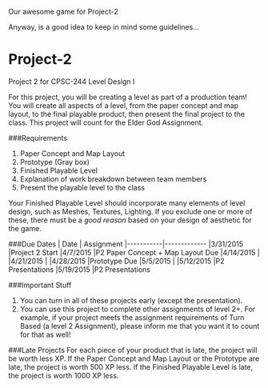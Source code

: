 Our awesome game for Project-2

Anyway, is a good idea to keep in mind some guidelines...

# Project-2
Project 2 for CPSC-244 Level Design I

For this project, you will be creating a level as part of a production team! You will create all aspects of a level, from the paper concept and map layout, to the final playable product, then present the final project to the class. This project will count for the Elder God Assignment.


###Requirements
1.	Paper Concept and Map Layout
2.	Prototype (Gray box)
3.	Finished Playable Level
4.	Explanation of work breakdown between team members
5.	Present the playable level to the class

Your Finished Playable Level should incorporate many elements of level design, such as Meshes, Textures, Lighting. If you exclude one or more of these, there must be a *good reason* based on your design of aesthetic for the game.

###Due Dates
| Date      |  Assignment
|-----------|-------------
|3/31/2015	|Project 2 Start
|4/7/2015	|P2 Paper Concept + Map Layout Due
|4/14/2015	|
|4/21/2015	|
|4/28/2015	|Prototype Due
|5/5/2015	|
|5/12/2015	|P2 Presentations
|5/19/2015	|P2 Presentations

###Important Stuff
1.	You can turn in all of these projects early (except the presentation).
2.	You can use this project to complete other assignments of level 2+. For example, if your project meets the assignment requirements of Turn Based (a level 2 Assignment), please inform me that you want it to count for that as well!

###Late Projects
For each piece of your product that is late, the project will be worth less XP. If the Paper Concept and Map Layout or the Prototype are late, the project is worth 500 XP less. If the Finished Playable Level is late, the project is worth 1000 XP less.
